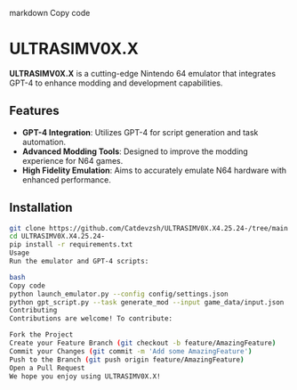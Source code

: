 markdown
Copy code
# ULTRASIMV0X.X

**ULTRASIMV0X.X** is a cutting-edge Nintendo 64 emulator that integrates GPT-4 to enhance modding and development capabilities.

## Features

- **GPT-4 Integration**: Utilizes GPT-4 for script generation and task automation.
- **Advanced Modding Tools**: Designed to improve the modding experience for N64 games.
- **High Fidelity Emulation**: Aims to accurately emulate N64 hardware with enhanced performance.

## Installation

```bash
git clone https://github.com/Catdevzsh/ULTRASIMV0X.X4.25.24-/tree/main
cd ULTRASIMV0X.X4.25.24-
pip install -r requirements.txt
Usage
Run the emulator and GPT-4 scripts:

bash
Copy code
python launch_emulator.py --config config/settings.json
python gpt_script.py --task generate_mod --input game_data/input.json
Contributing
Contributions are welcome! To contribute:

Fork the Project
Create your Feature Branch (git checkout -b feature/AmazingFeature)
Commit your Changes (git commit -m 'Add some AmazingFeature')
Push to the Branch (git push origin feature/AmazingFeature)
Open a Pull Request
We hope you enjoy using ULTRASIMV0X.X!
